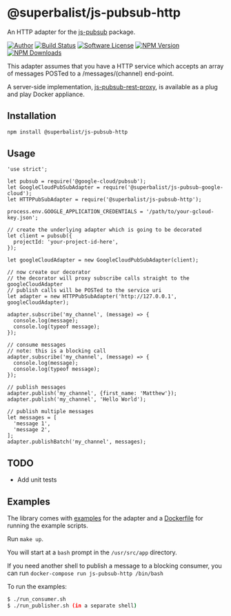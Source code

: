 # @superbalist/js-pubsub-http

An HTTP adapter for the [js-pubsub](https://github.com/Superbalist/js-pubsub) package.

[![Author](http://img.shields.io/badge/author-@superbalist-blue.svg?style=flat-square)](https://twitter.com/superbalist)
[![Build Status](https://img.shields.io/travis/Superbalist/js-pubsub-http/master.svg?style=flat-square)](https://travis-ci.org/Superbalist/js-pubsub-http)
[![Software License](https://img.shields.io/badge/license-MIT-brightgreen.svg?style=flat-square)](LICENSE)
[![NPM Version](https://img.shields.io/npm/v/@superbalist/js-pubsub-http.svg)](https://www.npmjs.com/package/@superbalist/js-pubsub-http)
[![NPM Downloads](https://img.shields.io/npm/dt/@superbalist/js-pubsub-http.svg)](https://www.npmjs.com/package/@superbalist/js-pubsub-http)

This adapter assumes that you have a HTTP service which accepts an array of messages POSTed to a
/messages/(channel) end-point.

A server-side implementation, [js-pubsub-rest-proxy](https://github.com/Superbalist/js-pubsub-rest-proxy), is available
as a plug and play Docker appliance.

## Installation

```bash
npm install @superbalist/js-pubsub-http
```
    
## Usage
```node
'use strict';

let pubsub = require('@google-cloud/pubsub');
let GoogleCloudPubSubAdapter = require('@superbalist/js-pubsub-google-cloud');
let HTTPPubSubAdapter = require('@superbalist/js-pubsub-http');

process.env.GOOGLE_APPLICATION_CREDENTIALS = '/path/to/your-gcloud-key.json';

// create the underlying adapter which is going to be decorated
let client = pubsub({
  projectId: 'your-project-id-here',
});

let googleCloudAdapter = new GoogleCloudPubSubAdapter(client);

// now create our decorator
// the decorator will proxy subscribe calls straight to the googleCloudAdapter
// publish calls will be POSTed to the service uri
let adapter = new HTTPPubSubAdapter('http://127.0.0.1', googleCloudAdapter);

adapter.subscribe('my_channel', (message) => {
  console.log(message);
  console.log(typeof message);
});

// consume messages
// note: this is a blocking call
adapter.subscribe('my_channel', (message) => {
  console.log(message);
  console.log(typeof message);
});

// publish messages
adapter.publish('my_channel', {first_name: 'Matthew'});
adapter.publish('my_channel', 'Hello World');

// publish multiple messages
let messages = [
  'message 1',
  'message 2',
];
adapter.publishBatch('my_channel', messages);
```

## TODO

* Add unit tests

## Examples

The library comes with [examples](examples) for the adapter and a [Dockerfile](Dockerfile) for
running the example scripts.

Run `make up`.

You will start at a `bash` prompt in the `/usr/src/app` directory.

If you need another shell to publish a message to a blocking consumer, you can run `docker-compose run js-pubsub-http /bin/bash`

To run the examples:
```bash
$ ./run_consumer.sh
$ ./run_publisher.sh (in a separate shell)
```

